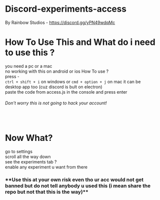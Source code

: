 # Discord-experiments-access
By Rainbow Studios - 
https://discord.gg/yPN49wdqMc
# How To Use This and What do i need to use this ?
you need a pc or a mac<br>
no working with this on android or ios
How To use ? <BR>
  press - <BR>
  `ctrl + shift + i` on windows or `cmd + option + j` on mac it can be desktop app too (cuz discord is bult on electron)<BR>
  paste the code from access.js in the console and press enter <BR>
  <h6>Don't worry this is not going to hack your account!</h6><Br>
<h1>Now What?</h1>
go to settings <BR>
scroll all the way down<BR>
see the experiments tab ?<BR>
enable any experiment u want from there
<h3>**Use this at your own risk even tho ur acc would not get banned but do not tell anybody u used this (i mean share the repo but not that this is the way)**</h3>






